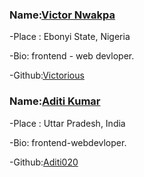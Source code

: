 
### Name:[Victor Nwakpa](https://github.com/victornwakpa)

-Place : Ebonyi State, Nigeria

-Bio: frontend - web devloper.

-Github:[Victorious](https://github.com/victornwakpa)

### Name:[Aditi Kumar](https://github.com/Aditi020)

-Place : Uttar Pradesh, India

-Bio: frontend-webdevloper.

-Github:[Aditi020](https://github.com/Aditi020)



